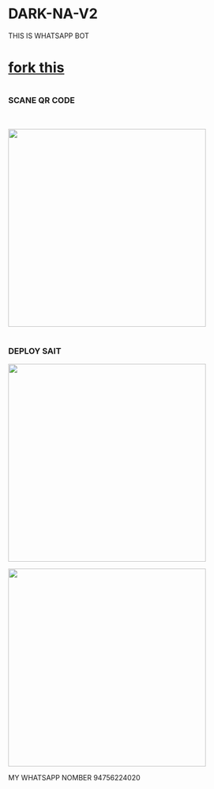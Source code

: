 # DARK-NA-V2
THIS IS WHATSAPP BOT
# <a href = "https://github.com/acedemy/DARK-NA-V2/fork"><h4>fork this </h4></a>
# <h3> SCANE QR CODE </h3><br>

<a href = "https://replit.com/@Nilambara/DARK-NA-V3"><img src ="https://tse2.mm.bing.net/th?id=OIP.s28YVcDqC-PkpKoqKrLjUAAAAA&pid=Api&P=0" width="400" ></a>

# <h3> DEPLOY SAIT </h3>

<a href = "https://railway.app/new"><img src ="https://railway.app/brand/logotype-dark.png" width="400" ></a>

<a href = "https://studio.mogenius.com/studio/cloud-space/add-cloud-space"><img src ="https://tse3.mm.bing.net/th?id=OIP.voxwVVkj3rph5rol5soNnQHaBw&pid=Api&P=0&w=300&h=300" width="400" ></a>

MY WHATSAPP NOMBER 94756224020
